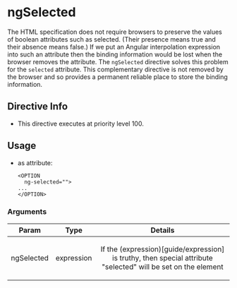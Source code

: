 



# ngSelected








The HTML specification does not require browsers to preserve the values of boolean attributes
such as selected. (Their presence means true and their absence means false.)
If we put an Angular interpolation expression into such an attribute then the
binding information would be lost when the browser removes the attribute.
The `ngSelected` directive solves this problem for the `selected` attribute.
This complementary directive is not removed by the browser and so provides
a permanent reliable place to store the binding information.








## Directive Info


* This directive executes at priority level 100.


## Usage



* as attribute:
    ```
    <OPTION
      ng-selected="">
    ...
    </OPTION>
    ```




### Arguments

| Param | Type | Details |
| :--: | :--: | :--: |
| ngSelected | expression | <p>If the (expression)[guide/expression] is truthy, then special attribute &quot;selected&quot; will be set on the element</p>  |




